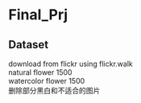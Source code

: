 # Final_Prj

## Dataset
download from flickr using flickr.walk  
natural flower 1500  
watercolor flower 1500  
删除部分黑白和不适合的图片  

